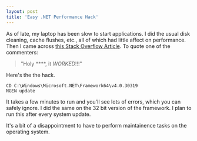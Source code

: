 ```yaml
---
layout: post
title: 'Easy .NET Performance Hack'
---
```

As of late, my laptop has been slow to start applications. I did the usual disk cleaning, cache flushes, etc., all of which had little affect on performance. Then I came across [this Stack Overflow Article](http://stackoverflow.com/questions/2947118/wpf-slow-to-start-on-x64-in-net-framework-4-0). To quote one of the commenters:

> "Holy ****, it *WORKED*!!!"

Here's the the hack.

    CD C:\Windows\Microsoft.NET\Framework64\v4.0.30319
    NGEN update

It takes a few minutes to run and you'll see lots of errors, which you can safely ignore. I did the same on the 32 bit version of the framework. I plan to run this after every system update.

It's a bit of a disappointment to have to perform maintainence tasks on the operating system.